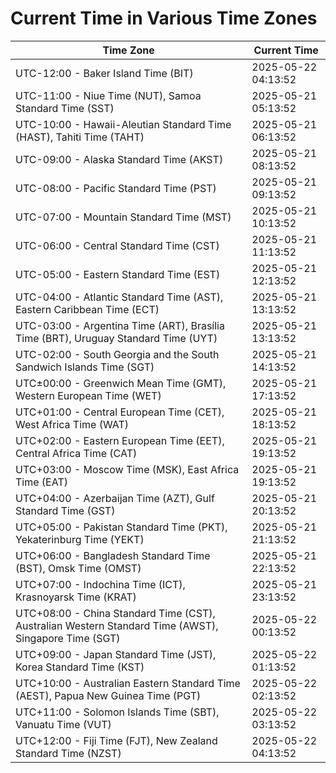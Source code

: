 # Current Time in Various Time Zones

| Time Zone | Current Time |
|-----------|--------------|
| UTC-12:00 - Baker Island Time (BIT) | 2025-05-22 04:13:52 |
| UTC-11:00 - Niue Time (NUT), Samoa Standard Time (SST) | 2025-05-21 05:13:52 |
| UTC-10:00 - Hawaii-Aleutian Standard Time (HAST), Tahiti Time (TAHT) | 2025-05-21 06:13:52 |
| UTC-09:00 - Alaska Standard Time (AKST) | 2025-05-21 08:13:52 |
| UTC-08:00 - Pacific Standard Time (PST) | 2025-05-21 09:13:52 |
| UTC-07:00 - Mountain Standard Time (MST) | 2025-05-21 10:13:52 |
| UTC-06:00 - Central Standard Time (CST) | 2025-05-21 11:13:52 |
| UTC-05:00 - Eastern Standard Time (EST) | 2025-05-21 12:13:52 |
| UTC-04:00 - Atlantic Standard Time (AST), Eastern Caribbean Time (ECT) | 2025-05-21 13:13:52 |
| UTC-03:00 - Argentina Time (ART), Brasília Time (BRT), Uruguay Standard Time (UYT) | 2025-05-21 13:13:52 |
| UTC-02:00 - South Georgia and the South Sandwich Islands Time (SGT) | 2025-05-21 14:13:52 |
| UTC±00:00 - Greenwich Mean Time (GMT), Western European Time (WET) | 2025-05-21 17:13:52 |
| UTC+01:00 - Central European Time (CET), West Africa Time (WAT) | 2025-05-21 18:13:52 |
| UTC+02:00 - Eastern European Time (EET), Central Africa Time (CAT) | 2025-05-21 19:13:52 |
| UTC+03:00 - Moscow Time (MSK), East Africa Time (EAT) | 2025-05-21 19:13:52 |
| UTC+04:00 - Azerbaijan Time (AZT), Gulf Standard Time (GST) | 2025-05-21 20:13:52 |
| UTC+05:00 - Pakistan Standard Time (PKT), Yekaterinburg Time (YEKT) | 2025-05-21 21:13:52 |
| UTC+06:00 - Bangladesh Standard Time (BST), Omsk Time (OMST) | 2025-05-21 22:13:52 |
| UTC+07:00 - Indochina Time (ICT), Krasnoyarsk Time (KRAT) | 2025-05-21 23:13:52 |
| UTC+08:00 - China Standard Time (CST), Australian Western Standard Time (AWST), Singapore Time (SGT) | 2025-05-22 00:13:52 |
| UTC+09:00 - Japan Standard Time (JST), Korea Standard Time (KST) | 2025-05-22 01:13:52 |
| UTC+10:00 - Australian Eastern Standard Time (AEST), Papua New Guinea Time (PGT) | 2025-05-22 02:13:52 |
| UTC+11:00 - Solomon Islands Time (SBT), Vanuatu Time (VUT) | 2025-05-22 03:13:52 |
| UTC+12:00 - Fiji Time (FJT), New Zealand Standard Time (NZST) | 2025-05-22 04:13:52 |
